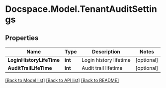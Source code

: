 # Docspace.Model.TenantAuditSettings

## Properties

Name | Type | Description | Notes
------------ | ------------- | ------------- | -------------
**LoginHistoryLifeTime** | **int** | Login history lifetime | [optional] 
**AuditTrailLifeTime** | **int** | Audit trail lifetime | [optional] 

[[Back to Model list]](../README.md#documentation-for-models) [[Back to API list]](../README.md#documentation-for-api-endpoints) [[Back to README]](../README.md)


